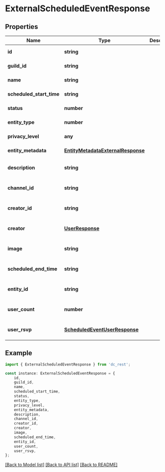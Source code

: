 # ExternalScheduledEventResponse


## Properties

Name | Type | Description | Notes
------------ | ------------- | ------------- | -------------
**id** | **string** |  | [default to undefined]
**guild_id** | **string** |  | [default to undefined]
**name** | **string** |  | [default to undefined]
**scheduled_start_time** | **string** |  | [default to undefined]
**status** | **number** |  | [default to undefined]
**entity_type** | **number** |  | [default to undefined]
**privacy_level** | **any** |  | [default to undefined]
**entity_metadata** | [**EntityMetadataExternalResponse**](EntityMetadataExternalResponse.md) |  | [default to undefined]
**description** | **string** |  | [optional] [default to undefined]
**channel_id** | **string** |  | [optional] [default to undefined]
**creator_id** | **string** |  | [optional] [default to undefined]
**creator** | [**UserResponse**](UserResponse.md) |  | [optional] [default to undefined]
**image** | **string** |  | [optional] [default to undefined]
**scheduled_end_time** | **string** |  | [optional] [default to undefined]
**entity_id** | **string** |  | [optional] [default to undefined]
**user_count** | **number** |  | [optional] [default to undefined]
**user_rsvp** | [**ScheduledEventUserResponse**](ScheduledEventUserResponse.md) |  | [optional] [default to undefined]

## Example

```typescript
import { ExternalScheduledEventResponse } from 'dc_rest';

const instance: ExternalScheduledEventResponse = {
    id,
    guild_id,
    name,
    scheduled_start_time,
    status,
    entity_type,
    privacy_level,
    entity_metadata,
    description,
    channel_id,
    creator_id,
    creator,
    image,
    scheduled_end_time,
    entity_id,
    user_count,
    user_rsvp,
};
```

[[Back to Model list]](../README.md#documentation-for-models) [[Back to API list]](../README.md#documentation-for-api-endpoints) [[Back to README]](../README.md)
